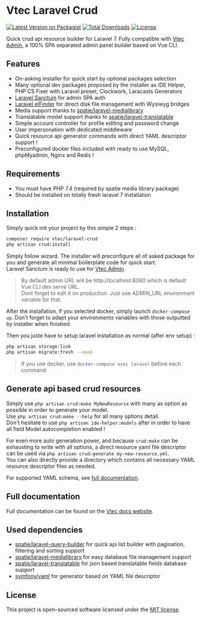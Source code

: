 # Vtec Laravel Crud

[![Latest Version on Packagist](https://img.shields.io/packagist/v/vtec/laravel-crud.svg?style=flat-square)](https://packagist.org/packages/vtec/laravel-crud)
[![Total Downloads](https://img.shields.io/packagist/dt/vtec/laravel-crud.svg?style=flat-square)](https://packagist.org/packages/vtec/laravel-crud)
[![License](https://img.shields.io/packagist/l/vtec/laravel-crud.svg?style=flat-square)](https://packagist.org/packages/vtec/laravel-crud)

Quick crud api resource builder for Laravel 7. Fully compatible with [Vtec Admin](https://github.com/adr1enbe4udou1n/vtec-admin), a 100% SPA separated admin panel builder based on Vue CLI.

## Features

* On-asking installer for quick start by optional packages selection
* Many optional dev packages proposed by the installer as IDE Helper, PHP CS Fixer with Laravel preset, Clockwork, Laracasts Generators
* [Laravel Sanctum](https://github.com/laravel/sanctum) for admin SPA auth
* [Laravel elFinder](https://github.com/barryvdh/laravel-elfinder) for direct disk file management with Wysiwyg bridges
* Media support thanks to [spatie/laravel-medialibrary](https://github.com/spatie/laravel-medialibrary)
* Translatable model support thanks to [spatie/laravel-translatable](https://github.com/dimsav/laravel-translatable)
* Simple account controller for profile editing and password change
* User impersonation with dedicated middleware
* Quick resource api generator commands with direct YAML descriptor support !
* Preconfigured docker files included with ready to use MySQL, phpMyadmin, Nginx and Redis !

## Requirements

* You must have PHP 7.4 (required by spatie media library package)  
* Should be installed on totally fresh laravel 7 installation

## Installation

Simply quick init your project by this simple 2 steps :

```bash
composer require vtec/laravel-crud
php artisan crud:install
```

Simply follow wizard. The installer will preconfigure all of asked package for you and generate all minimal boilerplate code for quick start.  
Laravel Sanctum is ready to use for [Vtec Admin](https://github.com/adr1enbe4udou1n/vtec-admin).

> By default admin URL will be http://localhost:8080 which is default Vue CLI dev serve URL.  
> Dont forget to edit it on production. Just use ADMIN_URL environment variable for that.

After the installation, if you selected docker, simply launch `docker-compose up`. Don't forget to adapt your environments variables with those outputted by installer when finished.

Then you juste have to setup laravel installation as normal (after env setup) :

```bash
php artisan storage:link
php artisan migrate:fresh --seed
```

> If you use docker, use `docker-compose exec laravel` before each command.

## Generate api based crud resources

Simply use `php artisan crud:make MyNewResource` with many as option as possible in order to generate your model.  
Use `php artisan crud:make --help` for all many options detail.  
Don't hesitate to use `php artisan ide-helper:models` after in order to have all field Model autocompletion enabled !

For even more auto generation power, and because `crud:make` can be exhausting to write with all options, a direct resource yaml file descriptor can be used via `php artisan crud:generate my-new-resource.yml`.  
You can also directly provide a directory which contains all necessary YAML resource descriptor files as needed.

For supported YAML schema, see [full documentation](https://vtec.okami101.io).

## Full documentation

Full documentation can be found on the [Vtec docs website](https://vtec.okami101.io).

## Used dependencies

* [spatie/laravel-query-builder](https://github.com/spatie/laravel-query-builder) for quick api list builder with pagination, filtering and sorting support
* [spatie/laravel-medialibrary](https://github.com/spatie/laravel-medialibrary) for easy database file management support
* [spatie/laravel-translatable](https://github.com/dimsav/laravel-translatable) for json based translatable fields database support
* [symfony/yaml](https://github.com/symfony/Yaml/) for generator based on YAML file descriptor

## License

This project is open-sourced software licensed under the [MIT license](https://adr1enbe4udou1n.mit-license.org).
